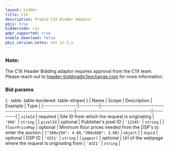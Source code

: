 ```yaml
---
layout: bidder
title: C1X
description: Prebid C1X Bidder Adaptor
pbjs: true
biddercode: c1x
gdpr_supported: true
enable_download: false
pbjs_version_notes: not in 5.x
---
```


### Note:

The C1X Header Bidding adaptor requires approval from the C1X team. Please reach out to  <header-bidding@c1exchange.com> for more information.

### Bid params

{: .table .table-bordered .table-striped }
| Name            | Scope    | Description                                                     | Example                             | Type     |
|-----------------|----------|-----------------------------------------------------------------|-------------------------------------|----------|
| `siteId`        | required | Site ID from which the request is originating                   | `'999'`                             | `string` |
| `pixelId`       | optional | Publisher's pixel ID                                            | `'12345'`                           | `string` |
| `floorPriceMap` | optional | Minimum floor prices needed from the DSP's to enter the auction | `{"300x250": 4.00,"300x600": 3.00}` | `object` |
| `dspid`         | optional | DSP ID                                                          | `'4321'`                            | `string` |
| `pageurl`       | optional | Url of the webpage where the request is originating from        | `'4321'`                            | `string` |
